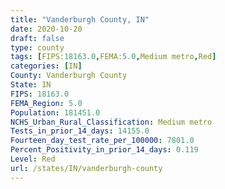 ```yaml
---
title: "Vanderburgh County, IN"
date: 2020-10-20
draft: false
type: county
tags: [FIPS:18163.0,FEMA:5.0,Medium metro,Red]
categories: [IN]
County: Vanderburgh County
State: IN
FIPS: 18163.0
FEMA_Region: 5.0
Population: 181451.0
NCHS_Urban_Rural_Classification: Medium metro
Tests_in_prior_14_days: 14155.0
Fourteen_day_test_rate_per_100000: 7801.0
Percent_Positivity_in_prior_14_days: 0.119
Level: Red
url: /states/IN/vanderburgh-county
---
```




